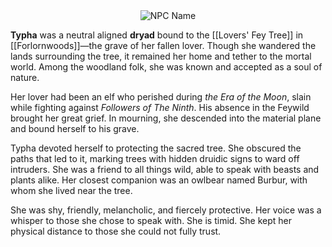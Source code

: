 <div style="text-align: center;">
  <img src="Typha.png" alt="NPC Name" style="max-width: 200px;">
</div>

**Typha** was a neutral aligned **dryad** bound to the [[Lovers' Fey Tree]] in [[Forlornwoods]]—the grave of her fallen lover. Though she wandered the lands surrounding the tree, it remained her home and tether to the mortal world. Among the woodland folk, she was known and accepted as a soul of nature.

Her lover had been an elf who perished during _the Era of the Moon_, slain while fighting against *Followers of The Ninth*. His absence in the Feywild brought her great grief. In mourning, she descended into the material plane and bound herself to his grave.

Typha devoted herself to protecting the sacred tree. She obscured the paths that led to it, marking trees with hidden druidic signs to ward off intruders. She was a friend to all things wild, able to speak with beasts and plants alike. Her closest companion was an owlbear named Burbur, with whom she lived near the tree.

She was shy, friendly, melancholic, and fiercely protective. Her voice was a whisper to those she chose to speak with. She is timid. She kept her physical distance to those she could not fully trust.